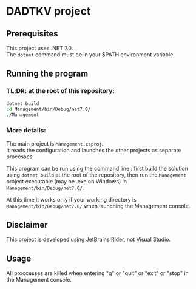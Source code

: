 # DADTKV project

## Prerequisites

This project uses .NET 7.0.  
The `dotnet` command must be in your $PATH environment variable.

## Running the program

### TL;DR: at the root of this repository:
```bash
dotnet build
cd Management/bin/Debug/net7.0/
./Management
```

### More details:

The main project is `Management.csproj`.  
It reads the configuration and launches the other projects as separate processes.

This program can be run using the command line : first build the solution using `dotnet build` at the root of the repository,
then run the `Management` project executable (may be .exe on Windows) in `Management/bin/Debug/net7.0/`.

At this time it works only if your working directory is `Management/bin/Debug/net7.0/` when launching the Management console.

## Disclaimer

This project is developed using JetBrains Rider, not Visual Studio.

## Usage

All proccesses are killed when entering "q" or "quit" or "exit" or "stop" in the Management console.
